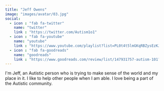 ```yaml
---
title: "Jeff Owens"
image: "images/avatar/03.jpg"
social:
  - icon : "fab fa-twitter"
    name: "twitter"
    link : "https://twitter.com/Autism1o1"
  - icon : "fab fa-youtube"
    name: "youtube"
    link : "https://www.youtube.com/playlist?list=PL0t4t5lmGKqRBZysEzKJ6_aaoSPNx-hVM"
  - icon : "fab fa-goodreads"
    name: "goodreads"
    link : "https://www.goodreads.com/review/list/147931757-autism-101?ref=nav_mybooks&shelf=autistic-living"
---
```


I'm Jeff, an Autistic person who is trying to make sense of the world and my place in it. I like to help other people when I am able. I love being a part of the Autistic community.  